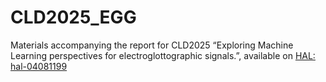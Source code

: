# CLD2025_EGG
 Materials accompanying the report for CLD2025 “Exploring Machine Learning perspectives for electroglottographic signals.”, available on [HAL: hal-04081199](https://hal.science/hal-04081199) 

